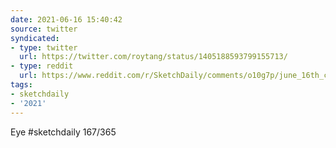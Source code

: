 ```yaml
---
date: 2021-06-16 15:40:42
source: twitter
syndicated:
- type: twitter
  url: https://twitter.com/roytang/status/1405188593799155713/
- type: reddit
  url: https://www.reddit.com/r/SketchDaily/comments/o10g7p/june_16th_condiments/h1zb7rq/
tags:
- sketchdaily
- '2021'
---
```


Eye #sketchdaily 167/365